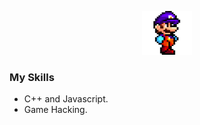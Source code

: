 <p align="center">
    <img src="images/mario.gif" width="80" height="70">
</p>

<h3 id="my-skills">My Skills</h3>
<ul>
    <li>C++ and Javascript.</li>
    <li>Game Hacking.</li>
</ul>
